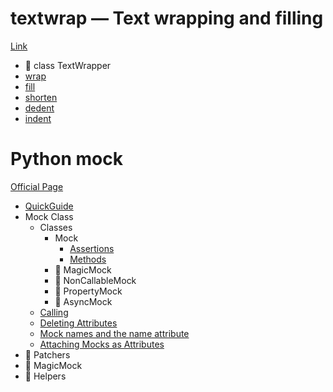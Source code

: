 # textwrap — Text wrapping and filling

[Link](https://docs.python.org/3/library/textwrap.html)

- :construction: class TextWrapper
- [wrap](2020/04/20200427_wrap/wrap_test.py)
- [fill](2020/04/20200428_textwrap_2/fill_test.py)
- [shorten](2020/04/20200428_textwrap_2/shorten_test.py)
- [dedent](2020/04/20200428_textwrap_2/dedent_test.py)
- [indent](2020/04/20200428_textwrap_2/indent_test.py)

# Python mock

[Official Page](https://docs.python.org/3/library/unittest.mock.html)

- [QuickGuide](2020/04/20200418_Python_Mock_Quick_Guide/quick_guide_test.py)
- Mock Class
  - Classes
    - Mock
      - [Assertions](2020/04/20200419_Python_Mock_assertions/mock_class_test.py)
      - [Methods](2020/04/20200421_Python_Mock_methods/mock_test.py)
    - :construction: MagicMock
    - :construction: NonCallableMock
    - :construction: PropertyMock
    - :construction: AsyncMock
  - [Calling](2020/04/20200422_Calling/calling_test.py)
  - [Deleting Attributes](2020/04/20200423_Deleting_Attributes/deleting_attributes_test.py)
  - [Mock names and the name attribute](2020/04/20200424_Mock_Names_And_The_Name_Attribute/mock_name_and_the_name_attribute_test.py)
  - [Attaching Mocks as Attributes](2020/04/20200425_Attaching_Mocks_As_Attributes/attaching_mocks_as_attributes_test.py)
- :construction: Patchers
- :construction: MagicMock
- :construction: Helpers